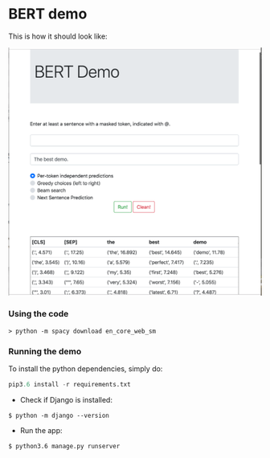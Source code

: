 # BERT demo

This is how it should look like: 

![](bert-demo2.png)


### Using the code 

```
> python -m spacy download en_core_web_sm
```

### Running the demo 
To install the python dependencies, simply do: 
```python 
pip3.6 install -r requirements.txt
```

- Check if Django is installed:
 ```
 $ python -m django --version
 ```
 
 - Run the app: 
```
$ python3.6 manage.py runserver
```





